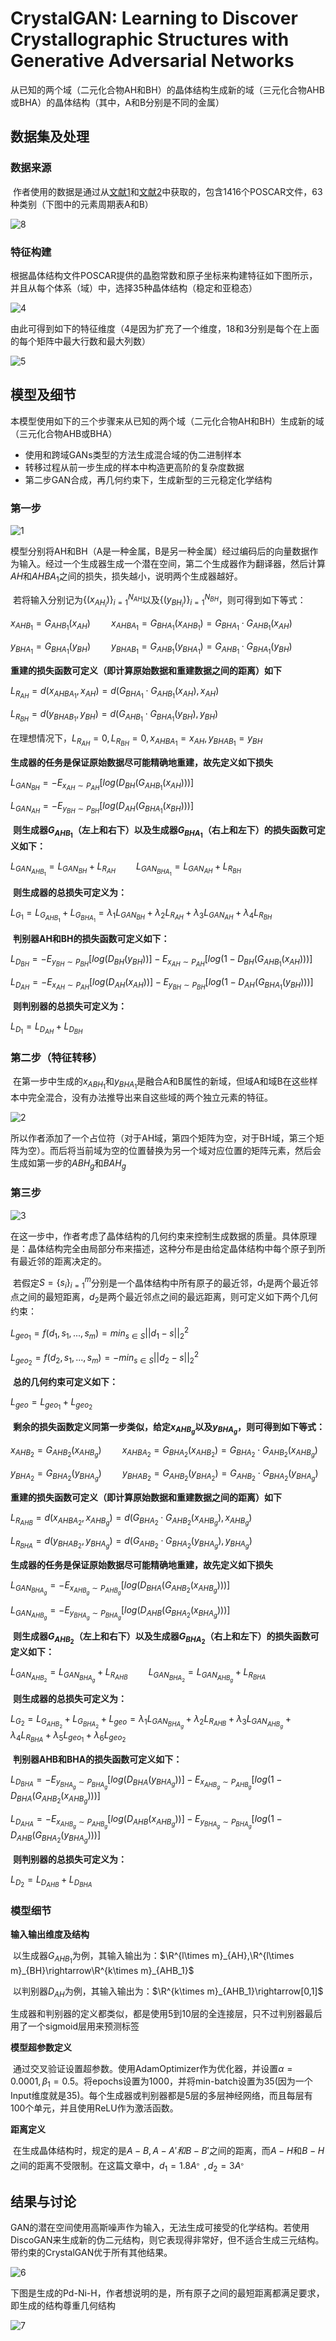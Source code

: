# CrystalGAN: Learning to Discover Crystallographic Structures with Generative Adversarial Networks

​	从已知的两个域（二元化合物AH和BH）的晶体结构生成新的域（三元化合物AHB或BHA）的晶体结构（其中，A和B分别是不同的金属）

## 数据集及处理

### 数据来源

​	作者使用的数据是通过从[文献1](https://pubs.acs.org/doi/abs/10.1021/acscombsci.7b00050)和[文献2](https://www.asminternational.org/search/-/journal_content/56/10192/6382084/DATABASE)中获取的，包含1416个POSCAR文件，63种类别（下图中的元素周期表A和B）

![8](../Images/CrystalGAN/8.png)

### 特征构建

​	根据晶体结构文件POSCAR提供的晶胞常数和原子坐标来构建特征如下图所示，并且从每个体系（域）中，选择35种晶体结构（稳定和亚稳态）

![4](../Images/CrystalGAN/4.png)

​	由此可得到如下的特征维度（4是因为扩充了一个维度，18和3分别是每个在上面的每个矩阵中最大行数和最大列数）

![5](../Images/CrystalGAN/5.png)

## 模型及细节

​	本模型使用如下的三个步骤来从已知的两个域（二元化合物AH和BH）生成新的域（三元化合物AHB或BHA）

* 使用和跨域GANs类型的方法生成混合域的伪二进制样本
* 转移过程从前一步生成的样本中构造更高阶的复杂度数据
* 第二步GAN合成，再几何约束下，生成新型的三元稳定化学结构

### 第一步

![1](../Images/CrystalGAN/1.png)

​	模型分别将AH和BH（A是一种金属，B是另一种金属）经过编码后的向量数据作为输入。经过一个生成器生成一个潜在空间，第二个生成器作为翻译器，然后计算$AH$和$AHBA_1$之间的损失，损失越小，说明两个生成器越好。

​	若将输入分别记为$\{(x_{AH_i})\}^{N_{AH}}_{i=1}$以及$\{(y_{BH_i})\}^{N_{BH}}_{i=1}$，则可得到如下等式：

$x_{AHB_1}=G_{AHB_1}(x_{AH})\quad\quad x_{AHBA_1}=G_{BHA_1}(x_{AHB_1})=G_{BHA_1}\cdot G_{AHB_1}(x_{AH})$

$y_{BHA_1}=G_{BHA_1}(y_{BH})\quad\quad y_{BHAB_1}=G_{AHB_1}(y_{BHA_1})=G_{AHB_1}\cdot G_{BHA_1}(y_{BH})$

​	**重建的损失函数可定义（即计算原始数据和重建数据之间的距离）如下**

$L_{R_{AH}}=d(x_{AHBA_1},x_{AH})=d(G_{BHA_1}\cdot G_{AHB_1}(x_{AH}),x_{AH})$

$L_{R_{BH}}=d(y_{BHAB_1},y_{BH})=d(G_{AHB_1}\cdot G_{BHA_1}(y_{BH}),y_{BH})$ 

在理想情况下，$L_{R_{AH}}=0,L_{R_{BH}}=0,x_{AHBA_1}=x_{AH},y_{BHAB_1}=y_{BH}$

​	**生成器的任务是保证原始数据尽可能精确地重建，故先定义如下损失**

$L_{GAN_{BH}}=-E_{x_{AH}\sim P_{AH}}[log(D_{BH}(G_{AHB_1}(x_{AH})))]$

$L_{GAN_{AH}}=-E_{y_{BH}\sim P_{BH}}[log(D_{AH}(G_{BHA_1}(x_{BH})))]$

​	**则生成器$G_{AHB_1}$（左上和右下）以及生成器$G_{BHA_1}$（右上和左下）的损失函数可定义如下：**

$L_{GAN_{AHB_1}}=L_{GAN_{BH}}+L_{R_{AH}}\quad\quad L_{GAN_{BHA_1}}=L_{GAN_{AH}}+L_{R_{BH}}$

​	**则生成器的总损失可定义为：**

$L_{G_1}=L_{G_{AHB_1}}+L_{G_{BHA_1}}=\lambda_1L_{GAN_{BH}}+\lambda_2L_{R_{AH}}+\lambda_3L_{GAN_{AH}}+\lambda_4L_{R_{BH}}$

​	**判别器AH和BH的损失函数可定义如下：**

$L_{D_{BH}}=-E_{y_{BH}\sim P_{BH}}[log(D_{BH}(y_{BH}))]-E_{x_{AH}\sim P_{AH}}[log(1-D_{BH}(G_{AHB_1}(x_{AH})))]$

$L_{D_{AH}}=-E_{x_{AH}\sim P_{AH}}[log(D_{AH}(x_{AH}))]-E_{y_{BH}\sim P_{BH}}[log(1-D_{AH}(G_{BHA_1}(y_{BH})))]$

​	**则判别器的总损失可定义为：**

$L_{D_1}=L_{D_{AH}}+L_{D_{BH}}$

### 第二步（特征转移）

​	在第一步中生成的$x_{ABH_1}$和$y_{BHA_1}$是融合A和B属性的新域，但域A和域B在这些样本中完全混合，没有办法推导出来自这些域的两个独立元素的特征。

![2](../Images/CrystalGAN/2.png)

​	所以作者添加了一个占位符（对于AH域，第四个矩阵为空，对于BH域，第三个矩阵为空）。而后将当前域为空的位置替换为另一个域对应位置的矩阵元素，然后会生成如第一步的$ABH_g$和$BAH_g$

### 第三步

![3](../Images/CrystalGAN/3.png)

​	在这一步中，作者考虑了晶体结构的几何约束来控制生成数据的质量。具体原理是：晶体结构完全由局部分布来描述，这种分布是由给定晶体结构中每个原子到所有最近邻的距离决定的。

​	若假定$S=\{s_i\}^m_{i=1}$分别是一个晶体结构中所有原子的最近邻，$d_1$是两个最近邻点之间的最短距离，$d_2$是两个最近邻点之间的最远距离，则可定义如下两个几何约束：

$L_{geo_1}=f(d_1,s_1,...,s_m)=min_{s\in S}||d_1-s||^2_2$

$L_{geo_2}=f(d_2,s_1,...,s_m)=-min_{s\in S}||d_2-s||^2_2$

​	**总的几何约束可定义如下：**

$L_{geo}=L_{geo_1}+L_{geo_2}$

​	**剩余的损失函数定义同第一步类似，给定$x_{AHB_g}$以及$y_{BHA_g}$，则可得到如下等式：**

$x_{AHB_2}=G_{AHB_2}(x_{AHB_g})\quad\quad x_{AHBA_2}=G_{BHA_2}(x_{AHB_2})=G_{BHA_2}\cdot G_{AHB_2}(x_{AHB_g})$

$y_{BHA_2}=G_{BHA_2}(y_{BHA_g})\quad\quad y_{BHAB_2}=G_{AHB_2}(y_{BHA_2})=G_{AHB_2}\cdot G_{BHA_2}(y_{BHA_g})$

​	**重建的损失函数可定义（即计算原始数据和重建数据之间的距离）如下**

$L_{R_{AHB}}=d(x_{AHBA_2},x_{AHB_g})=d(G_{BHA_2}\cdot G_{AHB_2}(x_{AHB_g}),x_{AHB_g})$

$L_{R_{BHA}}=d(y_{BHAB_2},y_{BHA_g})=d(G_{AHB_2}\cdot G_{BHA_2}(y_{BHA_g}),y_{BHA_g})$ 

**生成器的任务是保证原始数据尽可能精确地重建，故先定义如下损失**

$L_{GAN_{BHA_g}}=-E_{x_{AHB_g}\sim P_{AHB_g}}[log(D_{BHA}(G_{AHB_2}(x_{AHB_g})))]$

$L_{GAN_{AHB_g}}=-E_{y_{BHA_g}\sim P_{BHA_g}}[log(D_{AHB}(G_{BHA_2}(x_{BHA_g})))]$

​	**则生成器$G_{AHB_2}$（左上和右下）以及生成器$G_{BHA_2}$（右上和左下）的损失函数可定义如下：**

$L_{GAN_{AHB_2}}=L_{GAN_{BHA_g}}+L_{R_{AHB}}\quad\quad L_{GAN_{BHA_2}}=L_{GAN_{AHB_g}}+L_{R_{BHA}}$

​	**则生成器的总损失可定义为：**

$L_{G_2}=L_{G_{AHB_2}}+L_{G_{BHA_2}}+L_{geo}=\lambda_1L_{GAN_{BHA_g}}+\lambda_2L_{R_{AHB}}+\lambda_3L_{GAN_{AHB_g}}+\lambda_4L_{R_{BHA}}+\lambda_5L_{geo_1}+\lambda_6L_{geo_2}$

​	**判别器AHB和BHA的损失函数可定义如下：**

$L_{D_{BHA}}=-E_{y_{BHA_g}\sim P_{BHA_g}}[log(D_{BHA}(y_{BHA_g}))]-E_{x_{AHB_g}\sim P_{AHB_g}}[log(1-D_{BHA}(G_{AHB_2}(x_{AHB_g})))]$

$L_{D_{AHA}}=-E_{x_{AHB_g}\sim P_{AHB_g}}[log(D_{AHB}(x_{AHB_g}))]-E_{y_{BHA_g}\sim P_{BHA_g}}[log(1-D_{AHB}(G_{BHA_2}(y_{BHA_g})))]$

​	**则判别器的总损失可定义为：**

$L_{D_2}=L_{D_{AHB}}+L_{D_{BHA}}$

### 模型细节

**输入输出维度及结构**

​	以生成器$G_{AHB_1}$为例，其输入输出为：$\R^{l\times m}_{AH},\R^{l\times m}_{BH}\rightarrow\R^{k\times m}_{AHB_1}$

​	以判别器$D_{AH}$为例，其输入输出为：$\R^{k\times m}_{AHB_1}\rightarrow[0,1]$

​	生成器和判别器的定义都类似，都是使用5到10层的全连接层，只不过判别器最后用了一个sigmoid层用来预测标签

**模型超参数定义**

​	通过交叉验证设置超参数。使用AdamOptimizer作为优化器，并设置$\alpha=0.0001,\beta_1=0.5$。将epochs设置为1000，并将min-batch设置为35(因为一个Input维度就是35)。每个生成器或判别器都是5层的多层神经网络，而且每层有100个单元，并且使用ReLU作为激活函数。

**距离定义**

​	在生成晶体结构时，规定的是$A-B,A-A'和B-B'$之间的距离，而$A-H$和$B-H$之间的距离不受限制。在这篇文章中，$d_1=1.8A^。,d_2=3A^。$

## 结果与讨论

​	GAN的潜在空间使用高斯噪声作为输入，无法生成可接受的化学结构。若使用DiscoGAN来生成新的伪二元结构，则它表现得非常好，但不适合生成三元结构。带约束的CrystalGAN优于所有其他结果。

![6](../Images/CrystalGAN/6.png)

​	下图是生成的Pd-Ni-H，作者想说明的是，所有原子之间的最短距离都满足要求，即生成的结构尊重几何结构

![7](../Images/CrystalGAN/7.png)

